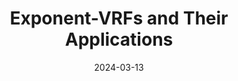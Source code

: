 ---
title: "Exponent-VRFs and Their Applications"
date: 2024-03-13
externalLink: https://eprint.iacr.org/2024/397
---